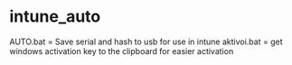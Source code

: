 # intune_auto
 
AUTO.bat = Save serial and hash to usb for use in intune
aktivoi.bat = get windows activation key to the clipboard for easier activation

